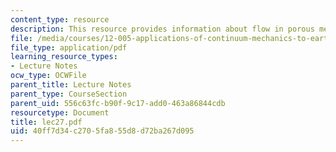 ```yaml
---
content_type: resource
description: This resource provides information about flow in porous media.
file: /media/courses/12-005-applications-of-continuum-mechanics-to-earth-atmospheric-and-planetary-sciences-spring-2006/40ff7d34c2705fa855d8d72ba267d095_lec27.pdf
file_type: application/pdf
learning_resource_types:
- Lecture Notes
ocw_type: OCWFile
parent_title: Lecture Notes
parent_type: CourseSection
parent_uid: 556c63fc-b90f-9c17-add0-463a86844cdb
resourcetype: Document
title: lec27.pdf
uid: 40ff7d34-c270-5fa8-55d8-d72ba267d095
---
```

